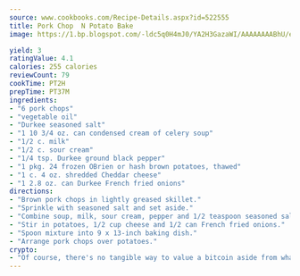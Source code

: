```yaml
---
source: www.cookbooks.com/Recipe-Details.aspx?id=522555
title: Pork Chop  N Potato Bake
image: https://1.bp.blogspot.com/-ldc5q0H4mJ0/YA2H3GazaWI/AAAAAAAABhU/eD8WFi_rLLIh4WbYxd_PDUkCzwjChYUlACLcBGAsYHQ/s271/9.png

yield: 3
ratingValue: 4.1
calories: 255 calories
reviewCount: 79
cookTime: PT2H
prepTime: PT37M
ingredients:
- "6 pork chops"
- "vegetable oil"
- "Durkee seasoned salt"
- "1 10 3/4 oz. can condensed cream of celery soup"
- "1/2 c. milk"
- "1/2 c. sour cream"
- "1/4 tsp. Durkee ground black pepper"
- "1 pkg. 24 frozen OBrien or hash brown potatoes, thawed"
- "1 c. 4 oz. shredded Cheddar cheese"
- "1 2.8 oz. can Durkee French fried onions"
directions:
- "Brown pork chops in lightly greased skillet."
- "Sprinkle with seasoned salt and set aside."
- "Combine soup, milk, sour cream, pepper and 1/2 teaspoon seasoned salt."
- "Stir in potatoes, 1/2 cup cheese and 1/2 can French fried onions."
- "Spoon mixture into 9 x 13-inch baking dish."
- "Arrange pork chops over potatoes."
crypto:
- "Of course, there's no tangible way to value a bitcoin aside from what someone else believes it is worth."
---
```

